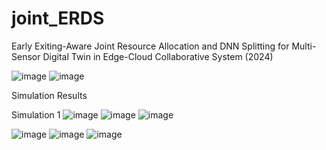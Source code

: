 # joint_ERDS
Early Exiting-Aware Joint Resource Allocation and DNN  Splitting for Multi-Sensor Digital Twin in Edge-Cloud  Collaborative System (2024)

![image](https://github.com/Jiwank98/joint_ERDS/assets/67055711/842a7eee-891d-41fa-9550-ef606fd28c08)
![image](https://github.com/Jiwank98/joint_ERDS/assets/67055711/7e6f17b5-9192-41fc-9335-f5a9c4ddd62c)





Simulation Results

Simulation 1
![image](https://github.com/Jiwank98/joint_ERDS/assets/67055711/31a4eeb4-cb60-483a-a194-51100c040bf4)
![image](https://github.com/Jiwank98/joint_ERDS/assets/67055711/4f1e3706-0fd5-488b-89b2-fb985e512586)
![image](https://github.com/Jiwank98/joint_ERDS/assets/67055711/1790615c-0c4a-47c3-a0ea-b75e4e0f897a)




![image](https://github.com/Jiwank98/joint_ERDS/assets/67055711/f5038e40-894b-45c3-a337-17e73ef1d27f)
![image](https://github.com/Jiwank98/joint_ERDS/assets/67055711/bcf11fdc-9f7b-42c2-b05a-bec391e80255)
![image](https://github.com/Jiwank98/joint_ERDS/assets/67055711/bbaf987e-8eb1-420b-a760-67b4b2b22474)
